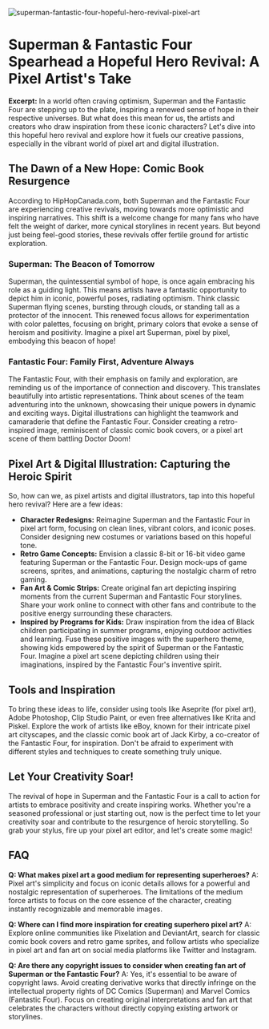 ![superman-fantastic-four-hopeful-hero-revival-pixel-art](https://images.pexels.com/photos/18069362/pexels-photo-18069362.png?auto=compress&cs=tinysrgb&fit=crop&h=627&w=1200)

# Superman & Fantastic Four Spearhead a Hopeful Hero Revival: A Pixel Artist's Take

**Excerpt:** In a world often craving optimism, Superman and the Fantastic Four are stepping up to the plate, inspiring a renewed sense of hope in their respective universes. But what does this mean for us, the artists and creators who draw inspiration from these iconic characters? Let's dive into this hopeful hero revival and explore how it fuels our creative passions, especially in the vibrant world of pixel art and digital illustration.

## The Dawn of a New Hope: Comic Book Resurgence

According to HipHopCanada.com, both Superman and the Fantastic Four are experiencing creative revivals, moving towards more optimistic and inspiring narratives. This shift is a welcome change for many fans who have felt the weight of darker, more cynical storylines in recent years. But beyond just being feel-good stories, these revivals offer fertile ground for artistic exploration.

### Superman: The Beacon of Tomorrow

Superman, the quintessential symbol of hope, is once again embracing his role as a guiding light. This means artists have a fantastic opportunity to depict him in iconic, powerful poses, radiating optimism. Think classic Superman flying scenes, bursting through clouds, or standing tall as a protector of the innocent. This renewed focus allows for experimentation with color palettes, focusing on bright, primary colors that evoke a sense of heroism and positivity. Imagine a pixel art Superman, pixel by pixel, embodying this beacon of hope!

### Fantastic Four: Family First, Adventure Always

The Fantastic Four, with their emphasis on family and exploration, are reminding us of the importance of connection and discovery. This translates beautifully into artistic representations. Think about scenes of the team adventuring into the unknown, showcasing their unique powers in dynamic and exciting ways. Digital illustrations can highlight the teamwork and camaraderie that define the Fantastic Four. Consider creating a retro-inspired image, reminiscent of classic comic book covers, or a pixel art scene of them battling Doctor Doom!

## Pixel Art & Digital Illustration: Capturing the Heroic Spirit

So, how can we, as pixel artists and digital illustrators, tap into this hopeful hero revival? Here are a few ideas:

*   **Character Redesigns:** Reimagine Superman and the Fantastic Four in pixel art form, focusing on clean lines, vibrant colors, and iconic poses. Consider designing new costumes or variations based on this hopeful tone.
*   **Retro Game Concepts:** Envision a classic 8-bit or 16-bit video game featuring Superman or the Fantastic Four. Design mock-ups of game screens, sprites, and animations, capturing the nostalgic charm of retro gaming.
*   **Fan Art & Comic Strips:** Create original fan art depicting inspiring moments from the current Superman and Fantastic Four storylines. Share your work online to connect with other fans and contribute to the positive energy surrounding these characters.
*   **Inspired by Programs for Kids:** Draw inspiration from the idea of Black children participating in summer programs, enjoying outdoor activities and learning. Fuse these positive images with the superhero theme, showing kids empowered by the spirit of Superman or the Fantastic Four. Imagine a pixel art scene depicting children using their imaginations, inspired by the Fantastic Four's inventive spirit.

## Tools and Inspiration

To bring these ideas to life, consider using tools like Aseprite (for pixel art), Adobe Photoshop, Clip Studio Paint, or even free alternatives like Krita and Piskel. Explore the work of artists like eBoy, known for their intricate pixel art cityscapes, and the classic comic book art of Jack Kirby, a co-creator of the Fantastic Four, for inspiration. Don't be afraid to experiment with different styles and techniques to create something truly unique.

## Let Your Creativity Soar!

The revival of hope in Superman and the Fantastic Four is a call to action for artists to embrace positivity and create inspiring works. Whether you're a seasoned professional or just starting out, now is the perfect time to let your creativity soar and contribute to the resurgence of heroic storytelling. So grab your stylus, fire up your pixel art editor, and let's create some magic!

## FAQ

**Q: What makes pixel art a good medium for representing superheroes?**
A: Pixel art's simplicity and focus on iconic details allows for a powerful and nostalgic representation of superheroes. The limitations of the medium force artists to focus on the core essence of the character, creating instantly recognizable and memorable images.

**Q: Where can I find more inspiration for creating superhero pixel art?**
A: Explore online communities like Pixelation and DeviantArt, search for classic comic book covers and retro game sprites, and follow artists who specialize in pixel art and fan art on social media platforms like Twitter and Instagram.

**Q: Are there any copyright issues to consider when creating fan art of Superman or the Fantastic Four?**
A: Yes, it's essential to be aware of copyright laws. Avoid creating derivative works that directly infringe on the intellectual property rights of DC Comics (Superman) and Marvel Comics (Fantastic Four). Focus on creating original interpretations and fan art that celebrates the characters without directly copying existing artwork or storylines.
